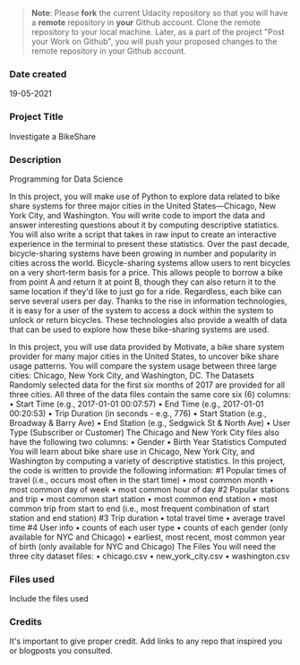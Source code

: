 >**Note**: Please **fork** the current Udacity repository so that you will have a **remote** repository in **your** Github account. Clone the remote repository to your local machine. Later, as a part of the project "Post your Work on Github", you will push your proposed changes to the remote repository in your Github account.

### Date created
19-05-2021

### Project Title
Investigate a BikeShare 

### Description
Programming for Data Science

In this project, you will make use of Python to explore data related to bike share systems for three major cities in the United States—Chicago, New York City, and Washington. You will write code to import the data and answer interesting questions about it by computing descriptive statistics. You will also write a script that takes in raw input to create an interactive experience in the terminal to present these statistics.
Over the past decade, bicycle-sharing systems have been growing in number and popularity in cities across the world. Bicycle-sharing systems allow users to rent bicycles on a very short-term basis for a price. This allows people to borrow a bike from point A and return it at point B, though they can also return it to the same location if they'd like to just go for a ride. Regardless, each bike can serve several users per day.
Thanks to the rise in information technologies, it is easy for a user of the system to access a dock within the system to unlock or return bicycles. These technologies also provide a wealth of data that can be used to explore how these bike-sharing systems are used.

In this project, you will use data provided by Motivate, a bike share system provider for many major cities in the United States, to uncover bike share usage patterns. You will compare the system usage between three large cities: Chicago, New York City, and Washington, DC.
The Datasets Randomly selected data for the first six months of 2017 are provided for all three cities. All three of the data files contain the same core six (6) columns: • Start Time (e.g., 2017-01-01 00:07:57) • End Time (e.g., 2017-01-01 00:20:53) • Trip Duration (in seconds - e.g., 776) • Start Station (e.g., Broadway & Barry Ave) • End Station (e.g., Sedgwick St & North Ave) • User Type (Subscriber or Customer)
The Chicago and New York City files also have the following two columns: • Gender • Birth Year
Statistics Computed You will learn about bike share use in Chicago, New York City, and Washington by computing a variety of descriptive statistics. In this project, the code is written to provide the following information:
#1 Popular times of travel (i.e., occurs most often in the start time) • most common month • most common day of week • most common hour of day
#2 Popular stations and trip • most common start station • most common end station • most common trip from start to end (i.e., most frequent combination of start station and end station)
#3 Trip duration • total travel time • average travel time
#4 User info • counts of each user type • counts of each gender (only available for NYC and Chicago) • earliest, most recent, most common year of birth (only available for NYC and Chicago)
The Files You will need the three city dataset files: • chicago.csv • new_york_city.csv • washington.csv


### Files used
Include the files used

### Credits
It's important to give proper credit. Add links to any repo that inspired you or blogposts you consulted.

